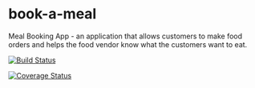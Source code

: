 # book-a-meal
Meal Booking App - an application that allows customers to make food orders and helps the food vendor know what the customers want to eat.



[![Build Status](https://travis-ci.com/thevetdoctor/book-a-meal.svg?branch=develop)](https://travis-ci.com/thevetdoctor/book-a-meal)


[![Coverage Status](https://coveralls.io/repos/github/thevetdoctor/book-a-meal/badge.svg?branch=develop)](https://coveralls.io/github/thevetdoctor/book-a-meal?branch=develop)
